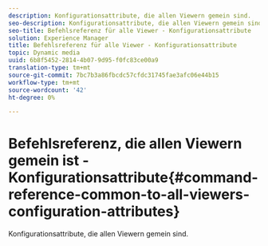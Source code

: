 ```yaml
---
description: Konfigurationsattribute, die allen Viewern gemein sind.
seo-description: Konfigurationsattribute, die allen Viewern gemein sind.
seo-title: Befehlsreferenz für alle Viewer - Konfigurationsattribute
solution: Experience Manager
title: Befehlsreferenz für alle Viewer - Konfigurationsattribute
topic: Dynamic media
uuid: 6b8f5452-2814-4b07-9d95-f0fc83ce00a9
translation-type: tm+mt
source-git-commit: 7bc7b3a86fbcdc57cfdc31745fae3afc06e44b15
workflow-type: tm+mt
source-wordcount: '42'
ht-degree: 0%

---
```



# Befehlsreferenz, die allen Viewern gemein ist - Konfigurationsattribute{#command-reference-common-to-all-viewers-configuration-attributes}

Konfigurationsattribute, die allen Viewern gemein sind.

